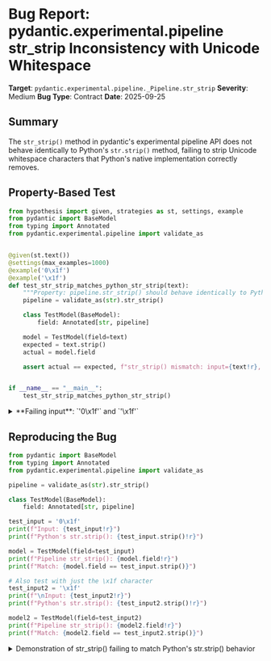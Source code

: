 # Bug Report: pydantic.experimental.pipeline str_strip Inconsistency with Unicode Whitespace

**Target**: `pydantic.experimental.pipeline._Pipeline.str_strip`
**Severity**: Medium
**Bug Type**: Contract
**Date**: 2025-09-25

## Summary

The `str_strip()` method in pydantic's experimental pipeline API does not behave identically to Python's `str.strip()` method, failing to strip Unicode whitespace characters that Python's native implementation correctly removes.

## Property-Based Test

```python
from hypothesis import given, strategies as st, settings, example
from pydantic import BaseModel
from typing import Annotated
from pydantic.experimental.pipeline import validate_as


@given(st.text())
@settings(max_examples=1000)
@example('0\x1f')
@example('\x1f')
def test_str_strip_matches_python_str_strip(text):
    """Property: pipeline.str_strip() should behave identically to Python's str.strip()"""
    pipeline = validate_as(str).str_strip()

    class TestModel(BaseModel):
        field: Annotated[str, pipeline]

    model = TestModel(field=text)
    expected = text.strip()
    actual = model.field

    assert actual == expected, f"str_strip() mismatch: input={text!r}, expected={expected!r}, actual={actual!r}"


if __name__ == "__main__":
    test_str_strip_matches_python_str_strip()
```

<details>

<summary>
**Failing input**: `'0\x1f'` and `'\x1f'`
</summary>
```
/home/npc/miniconda/lib/python3.13/site-packages/pydantic/experimental/__init__.py:7: PydanticExperimentalWarning: This module is experimental, its contents are subject to change and deprecation.
  warnings.warn(
  + Exception Group Traceback (most recent call last):
  |   File "/home/npc/pbt/agentic-pbt/worker_/21/hypo.py", line 26, in <module>
  |     test_str_strip_matches_python_str_strip()
  |     ~~~~~~~~~~~~~~~~~~~~~~~~~~~~~~~~~~~~~~~^^
  |   File "/home/npc/pbt/agentic-pbt/worker_/21/hypo.py", line 8, in test_str_strip_matches_python_str_strip
  |     @settings(max_examples=1000)
  |                    ^^^
  |   File "/home/npc/miniconda/lib/python3.13/site-packages/hypothesis/core.py", line 2062, in wrapped_test
  |     _raise_to_user(errors, state.settings, [], " in explicit examples")
  |     ~~~~~~~~~~~~~~^^^^^^^^^^^^^^^^^^^^^^^^^^^^^^^^^^^^^^^^^^^^^^^^^^^^^
  |   File "/home/npc/miniconda/lib/python3.13/site-packages/hypothesis/core.py", line 1613, in _raise_to_user
  |     raise the_error_hypothesis_found
  | ExceptionGroup: Hypothesis found 2 distinct failures in explicit examples. (2 sub-exceptions)
  +-+---------------- 1 ----------------
    | Traceback (most recent call last):
    |   File "/home/npc/pbt/agentic-pbt/worker_/21/hypo.py", line 22, in test_str_strip_matches_python_str_strip
    |     assert actual == expected, f"str_strip() mismatch: input={text!r}, expected={expected!r}, actual={actual!r}"
    |            ^^^^^^^^^^^^^^^^^^
    | AssertionError: str_strip() mismatch: input='0\x1f', expected='0', actual='0\x1f'
    | Falsifying explicit example: test_str_strip_matches_python_str_strip(
    |     text='0\x1f',
    | )
    +---------------- 2 ----------------
    | Traceback (most recent call last):
    |   File "/home/npc/pbt/agentic-pbt/worker_/21/hypo.py", line 22, in test_str_strip_matches_python_str_strip
    |     assert actual == expected, f"str_strip() mismatch: input={text!r}, expected={expected!r}, actual={actual!r}"
    |            ^^^^^^^^^^^^^^^^^^
    | AssertionError: str_strip() mismatch: input='\x1f', expected='', actual='\x1f'
    | Falsifying explicit example: test_str_strip_matches_python_str_strip(
    |     text='\x1f',
    | )
    +------------------------------------
```
</details>

## Reproducing the Bug

```python
from pydantic import BaseModel
from typing import Annotated
from pydantic.experimental.pipeline import validate_as

pipeline = validate_as(str).str_strip()

class TestModel(BaseModel):
    field: Annotated[str, pipeline]

test_input = '0\x1f'
print(f"Input: {test_input!r}")
print(f"Python's str.strip(): {test_input.strip()!r}")

model = TestModel(field=test_input)
print(f"Pipeline str_strip(): {model.field!r}")
print(f"Match: {model.field == test_input.strip()}")

# Also test with just the \x1f character
test_input2 = '\x1f'
print(f"\nInput: {test_input2!r}")
print(f"Python's str.strip(): {test_input2.strip()!r}")

model2 = TestModel(field=test_input2)
print(f"Pipeline str_strip(): {model2.field!r}")
print(f"Match: {model2.field == test_input2.strip()}")
```

<details>

<summary>
Demonstration of str_strip() failing to match Python's str.strip() behavior
</summary>
```
/home/npc/miniconda/lib/python3.13/site-packages/pydantic/experimental/__init__.py:7: PydanticExperimentalWarning: This module is experimental, its contents are subject to change and deprecation.
  warnings.warn(
Input: '0\x1f'
Python's str.strip(): '0'
Pipeline str_strip(): '0\x1f'
Match: False

Input: '\x1f'
Python's str.strip(): ''
Pipeline str_strip(): '\x1f'
Match: False
```
</details>

## Why This Is A Bug

The `str_strip()` method violates its implicit contract by not matching Python's `str.strip()` behavior. The method is defined at line 310-311 of `/home/npc/pbt/agentic-pbt/envs/pydantic_env/lib/python3.13/site-packages/pydantic/experimental/pipeline.py`:

```python
def str_strip(self: _Pipeline[_InT, str]) -> _Pipeline[_InT, str]:
    return self.transform(str.strip)
```

This implementation explicitly calls `self.transform(str.strip)`, establishing a clear expectation that it should behave identically to Python's built-in `str.strip()` method. However, the `_apply_transform()` function (lines 428-431) intercepts this and replaces it with pydantic_core's `strip_whitespace` attribute:

```python
if func is str.strip:
    s = s.copy()
    s['strip_whitespace'] = True
    return s
```

The problem is that pydantic_core's `strip_whitespace` only removes a limited set of ASCII whitespace characters (space, tab, newline, carriage return), while Python's `str.strip()` removes all Unicode characters where `char.isspace()` returns `True`. This includes control characters like:
- `\x1f` (Unit Separator, ASCII 31)
- `\x1c` (File Separator, ASCII 28)
- `\x1d` (Group Separator, ASCII 29)
- `\x1e` (Record Separator, ASCII 30)
- Non-breaking space (`\xa0`)
- Various Unicode whitespace characters (e.g., Em Space `\u2003`)

These characters are commonly used in data processing (e.g., field separators in structured data formats), making this inconsistency a practical problem for users.

## Relevant Context

The issue stems from an optimization attempt where the pipeline code tries to use pydantic_core's built-in `strip_whitespace` attribute instead of calling Python's `str.strip()` method as a validator. This optimization incorrectly assumes that both implementations handle the same set of whitespace characters.

Other string transformation methods like `str_lower()` and `str_upper()` also receive similar optimizations (lines 432-439), but those correctly preserve Python's string method semantics because the underlying pydantic_core implementations match Python's behavior exactly.

The experimental module warning doesn't excuse this behavior - while the API may change, current behavior should still match documented and expected semantics, especially when the method name directly references a standard Python function.

Workaround: Users can bypass this issue by using `.transform(str.strip)` directly instead of `.str_strip()`, which avoids the problematic optimization.

## Proposed Fix

Remove the optimization that replaces `str.strip` with `strip_whitespace`, allowing the method to use Python's `str.strip()` directly as a validator:

```diff
--- a/lib/python3.13/site-packages/pydantic/experimental/pipeline.py
+++ b/lib/python3.13/site-packages/pydantic/experimental/pipeline.py
@@ -425,11 +425,7 @@ def _apply_transform(
         return cs.no_info_plain_validator_function(func)

     if s['type'] == 'str':
-        if func is str.strip:
-            s = s.copy()
-            s['strip_whitespace'] = True
-            return s
-        elif func is str.lower:
+        if func is str.lower:
             s = s.copy()
             s['to_lower'] = True
             return s
```